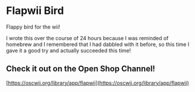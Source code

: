 # Flapwii Bird
Flappy bird for the wii!

I wrote this over the course of 24 hours because I was reminded of homebrew and I remembered that I had dabbled with it before, so this time I gave it a good try and actually succeeded this time!
## Check it out on the Open Shop Channel!
[https://oscwii.org/library/app/flapwii](https://oscwii.org/library/app/flapwii)
